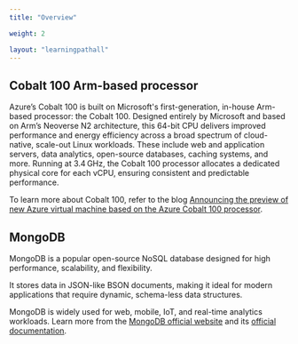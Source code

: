 ```yaml
---
title: "Overview"

weight: 2

layout: "learningpathall"
---
```


## Cobalt 100 Arm-based processor

Azure’s Cobalt 100 is built on Microsoft's first-generation, in-house Arm-based processor: the Cobalt 100. Designed entirely by Microsoft and based on Arm’s Neoverse N2 architecture, this 64-bit CPU delivers improved performance and energy efficiency across a broad spectrum of cloud-native, scale-out Linux workloads. These include web and application servers, data analytics, open-source databases, caching systems, and more. Running at 3.4 GHz, the Cobalt 100 processor allocates a dedicated physical core for each vCPU, ensuring consistent and predictable performance. 

To learn more about Cobalt 100, refer to the blog [Announcing the preview of new Azure virtual machine based on the Azure Cobalt 100 processor](https://techcommunity.microsoft.com/blog/azurecompute/announcing-the-preview-of-new-azure-vms-based-on-the-azure-cobalt-100-processor/4146353).

## MongoDB
MongoDB is a popular open-source NoSQL database designed for high performance, scalability, and flexibility.

It stores data in JSON-like BSON documents, making it ideal for modern applications that require dynamic, schema-less data structures.

MongoDB is widely used for web, mobile, IoT, and real-time analytics workloads. Learn more from the [MongoDB official website](https://www.mongodb.com/) and its [official documentation](https://www.mongodb.com/docs/).
